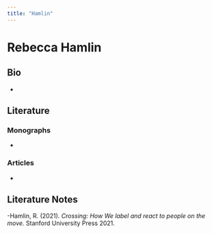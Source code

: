 ```yaml
---
title: "Hamlin"
---
```


# Rebecca Hamlin

## Bio
- 

## Literature
### Monographs 
- 

### Articles 
- 

## Literature Notes
-Hamlin, R. (2021). *Crossing: How We label and react to people on the move.* Stanford University Press 2021.
